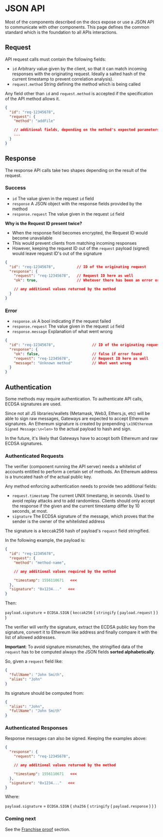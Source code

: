# JSON API

Most of the components described on the docs expose or use a JSON API to communicate with other components. This page defines the common standard which is the foundation to all APIs interactions.

## Request

API request calls must contain the following fields:

+ `id` Arbitrary value given by the client, so that it can match incoming responses with the originating request. Ideally a salted hash of the current timestamp to prevent correlation analysis).
+ `request.method` String defining the method which is being called

Any field other than `id` and `request.method` is accepted if the specification of the API method allows it.

```json
{
  "id": "req-12345678",
  "request": {
    "method": "addFile"

    // additional fields, depending on the method's expected parameters
    ...
  }
}
```

## Response

The response API calls take two shapes depending on the result of the request.

### Success

+ `id` The value given in the request `id` field
+ `response` A JSON object with the response fields provided by the method
+ `response.request` The value given in the request `id` field

**Why is the Request ID present twice?**

- When the response field becomes encrypted, the Request ID would become unavailable
- This would prevent clients from matching incoming responses
- However, keeping the request ID out of the `request` payload (signed) would leave request ID's out of the signature

```json
{
  "id": "req-12345678",          // ID of the originating request
  "response": {
    "request": "req-12345678",   // Request ID here as well
	"ok": true,                  // Whetever there has been an error or not

    // any additional values returned by the method
  }
}
```

### Error

+ `response.ok` A bool indicating if the request failed
+ `response.request` The value given in the request `id` field
+ `response.message` Explanation of what went wrong

```json
{
  "id": "req-12345678",                 // ID of the originating request
  "response": {
	"ok": false,                        // false if error found
    "request": "req-12345678",          // Request ID here as well
    "message": "Unknown method"         // What went wrong
  }
}
```

## Authentication

Some methods may require authentication. To authenticate API calls, ECDSA signatures are used.

Since not all JS libraries/wallets (Metamask, Web3, Ethers.js, etc) will be able to sign raw messages, Gateways are expected to accept Ethereum signatures. An Ethereum signature is created by prepending `\x19Ethereum Signed Message:\n<len>` to the actual payload to hash and sign.

In the future, it's likely that Gateways have to accept both Ethereum and raw ECDSA signatures.

### Authenticated Requests

The verifier (component running the API server) needs a whitelist of accounts entitled to perform a certain set of methods. An Ethereum address is a truncated hash of the actual public key.

Any method enforcing authentication needs to provide two additional fields:

+ `request.timestamp`  The current UNIX timestamp, in seconds. Used to avoid replay attacks and to add randomless. Clients should only accept the response if the given and the current timestamp differ by 10 seconds, at most.
+ `signature`  The ECDSA signature of the message, which proves that the sender is the owner of the whitelisted address

The signature is a keccak256 hash of payload's `request` field stringified.

In the following example, the payload is:

```json
{
  "id": "req-12345678",
  "request": {
    "method": "method-name",

    // any additional values required by the method

    "timestamp": 1556110671   <<<
  },
  "signature": "0x1234..."   <<<
}
```

Then:

`payload.signature` = `ECDSA.SIGN` ( `keccak256` ( `stringify` ( `payload.request` ) ) )

The verifier will verify the signature, extract the ECDSA public key from the signature, convert it to Ethereum like address and finally compare it with the list of allowed addresses.

**Important**: To avoid signature mismatches, the stringified data of the `request` has to be computed always the JSON fields **sorted alphabetically**.

So, given a `request` field like:

```json
{
  "fullName": "John Smith",
  "alias": "John"
}
```

Its signature should be computed from:

```json
{
  "alias": "John",
  "fullName": "John Smith"
}
```

### Authenticated Responses

Response messages can also be signed. Keeping the examples above:

```json
{
  "response": {
    "request": "req-12345678",

    // any additional values returned by the method

    "timestamp": 1556110671   <<<
  },
  "signature": "0x1234..."   <<<
}
```

Where:

`payload.signature` = `ECDSA.SIGN` ( `sha256` ( `stringify` ( `payload.response` ) ) )

<!-- ## Encryption -->

### Coming next

See the [Franchise proof](/architecture/protocol/franchise-proof) section.
